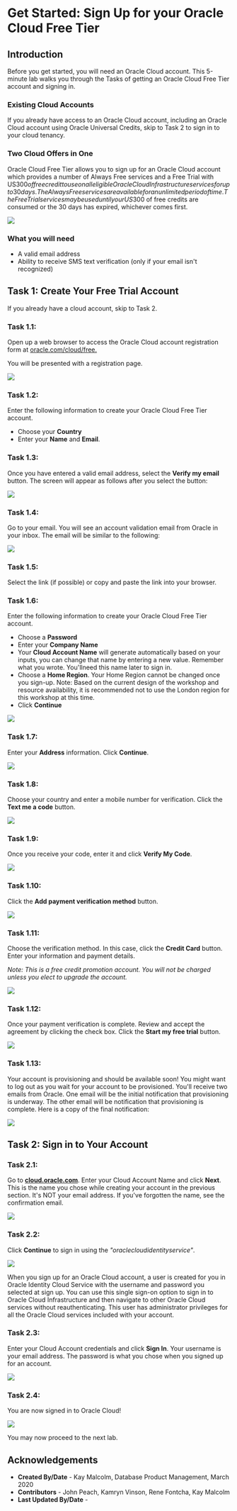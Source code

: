 # Get Started: Sign Up for your Oracle Cloud Free Tier

## Introduction

Before you get started, you will need an Oracle Cloud account. This 5-minute lab walks you through the Tasks of getting an Oracle Cloud Free Tier account and signing in.

### Existing Cloud Accounts

If you already have access to an Oracle Cloud account, including an Oracle Cloud account using Oracle Universal Credits, skip to Task 2 to sign in to your cloud tenancy.

### Two Cloud Offers in One

Oracle Cloud Free Tier allows you to sign up for an Oracle Cloud account which provides a number of Always Free services and a Free Trial with US$300 of free credit to use on all eligible Oracle Cloud Infrastructure services for up to 30 days. The Always Free services are available for an unlimited period of time. The Free Trial services may be used until your US$300 of free credits are consumed or the 30 days has expired, whichever comes first.

![](images/oracle_cloud_free_tier.png)

### What you will need

 - A valid email address
 - Ability to receive SMS text verification (only if your email isn't recognized)

## Task 1: Create Your Free Trial Account

If you already have a cloud account, skip to Task 2.

### **Task 1.1:**

 Open up a web browser to access the Oracle Cloud account registration form at [oracle.com/cloud/free.](http://bit.ly/34TzwGf)
        
 You will be presented with a registration page. 

![](images/oracle_cloud_free_tier1.png)

### **Task 1.2:**

Enter the following information to create your Oracle Cloud Free Tier account.

  - Choose your **Country**
  - Enter your **Name** and **Email**.

### **Task 1.3:**

Once you have entered a valid email address, select the **Verify my email** button. The screen will appear as follows after you select the button: 

![](images/oracle_cloud_free_tier2.png)

### **Task 1.4:**

Go to your email. You will see an account validation email from Oracle in your inbox. The email will be similar to the following: 

![](images/oracle_cloud_free_tier3.png)

### **Task 1.5:**

Select the link (if possible) or copy and paste the link into your browser.

### **Task 1.6:**

Enter the following information to create your Oracle Cloud Free Tier account.

-  Choose a **Password**
-  Enter your **Company Name**
-  Your **Cloud Account Name** will generate automatically based on your inputs, you can change that name by entering a new value. Remember what you wrote. You'llneed this name later to sign in.
- Choose a **Home Region**. Your Home Region cannot be changed once you sign-up. Note: Based on the current design of the workshop and resource availability, it is recommended not to use the London region for this workshop at this time.
- Click **Continue**
    
![](images/oracle_cloud_free_tier4.png)

### **Task 1.7:**

Enter your **Address** information. Click **Continue**. 

![](images/oracle_cloud_free_tier4_1.png)

### **Task 1.8:**

Choose your country and enter a mobile number for verification. Click the **Text me a code** button.

![](images/oracle_cloud_free_tier4_2.png)

### **Task 1.9:**

Once you receive your code, enter it and click **Verify My Code**. 

![](images/oracle_cloud_free_tier4_3.png)

### **Task 1.10:**

Click the **Add payment verification method** button. 

![](images/oracle_cloud_free_tier4_4.png)

### **Task 1.11:**

Choose the verification method. In this case, click the **Credit Card** button. Enter your information and payment details. 

_Note: This is a free credit promotion account. You will not be charged unless you elect to upgrade the account._

![](images/oracle_cloud_free_tier4_5.png)

### **Task 1.12:**

Once your payment verification is complete. Review and accept the agreement by clicking the check box. Click the **Start my free trial** button.

![](images/oracle_cloud_free_tier4_6.png)

### **Task 1.13:**

Your account is provisioning and should be available soon! You might want to log out as you wait for your account to be provisioned. You'll receive two emails from Oracle. One email will be the initial notification that provisioning is underway. The other email will be notification that provisioning is complete. Here is a copy of the final notification: 

![](images/oracle_cloud_free_tier4_7.png)


## Task 2: Sign in to Your Account

### **Task 2.1:** 

Go to **[cloud.oracle.com](https://www.oracle.com/cloud/sign-in.html?redirect_uri=https%3A%2F%2Fcloud.oracle.com%2F)**. Enter your Cloud Account Name and click **Next**. This is the name you chose while creating your account in the previous section. It's NOT your email address. If you've forgotten the name, see the confirmation email.

![](images/oracle_cloud_free_tier5.png)

### **Task 2.2:** 

Click **Continue** to sign in using the _"oraclecloudidentityservice"_.

![](images/oracle_cloud_free_tier6.png)

When you sign up for an Oracle Cloud account, a user is created for you in Oracle Identity Cloud Service with the username and password you selected at sign up. You can use this single sign-on option to sign in to Oracle Cloud Infrastructure and then navigate to other Oracle Cloud services without reauthenticating. This user has administrator privileges for all the Oracle Cloud services included with your account.

### **Task 2.3:** 

Enter your Cloud Account credentials and click **Sign In**. Your username is your email address. The password is what you chose when you signed up for an account.

![](images/oracle_cloud_free_tier7.png)

### **Task 2.4:** 

You are now signed in to Oracle Cloud!

![](images/oracle_cloud_free_tier8.png)

You may now proceed to the next lab.

## **Acknowledgements**
- **Created By/Date** - Kay Malcolm, Database Product Management, March 2020
- **Contributors** -  John Peach, Kamryn Vinson, Rene Fontcha, Kay Malcolm
- **Last Updated By/Date** -